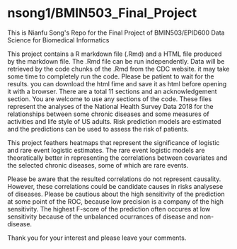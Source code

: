 # nsong1/BMIN503_Final_Project

This is Nianfu Song's Repo for the Final Project of BMIN503/EPID600 Data Science for Biomedical Informatics 

This project contains a R markdown file (.Rmd) and a HTML file produced by the markdown file. The .Rmd file can be run independently. Data will be retrieved by the code chunks of the .Rmd from the CDC website. it may take some time to completely run the code. Please be patient to wait for the results.  you can download the html fime and save it as html before opening it with a browser. There are a total 11 sections and an acknowledgement section. You are welcome to use any sections of the code. These files represent the analyses of the National Health Survey Data 2018 for the relationships between some chronic diseases and some measures of activities and life style of US adults. Risk prediction models are estimated and the predictions can be used to assess the risk of patients. 

This project feathers heatmaps that represent the significance of logistic and rare event logistic estimates. The rare event logistic models are theoratically better in representing the correlations between covariates and the selected chronic diseases, some of which are rare events. 

Please be aware that the resulted correlations do not represent causality. However, these correlations could be candidate causes in risks analysese of diseases. Please be cautious about the high sensitivity of the prediction at some point of the ROC, because low precision is a company of the high sensitivity. The highest F-score of the prediction often occures at low sensitivity because of the unbalanced ocurrances of disease and non-disease. 

Thank you for your interest and please leave your comments.

